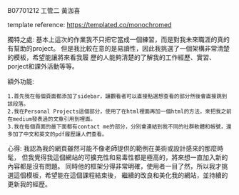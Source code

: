 B07701212 工管二 黃泇喜

template reference: https://templated.co/monochromed

獨特之處:
基本上這次的作業我不只把它當成一個練習，而是對我未來職涯的真的有幫助的project。
但是我比較在意的是易讀性，因此我挑選了一個架構非常清楚的模板，希望能讓將來看我履
歷的人能夠清楚的了解我的工作經歷、實習、porject和課外活動等等。

額外功能:

	1.首先我在每個頁面都添加了sidebar，讓觀看者可以直接點選想查看的部分然後會直接跳到該段落。
	2.我在Personal Projects這個部分，使用了在html裡面再加一個html的方法，來把我之前在medium發表過的文章引用到裡面。
	3.我在每個頁面的最下面都有contact me的部分，分別會連結到我不同的社群軟體和帳號，還多加了中文和英文的pdf履歷讓人們查看。

心得:
我認為我的網頁雖然可能不像老師提供的範例在美術或設計感來的那麼時髦，
但我覺得我這個網站的可擴充性和易毒性都是極高的，將來想一直加入新的內容都是沒有問題。
同時他的框架分得非常明確，使用者一目了然，所以我才挑選這個模板，希望能在這個課程結束後，
繼續的改良和美化我的網站，並持續的更新我的經歷。